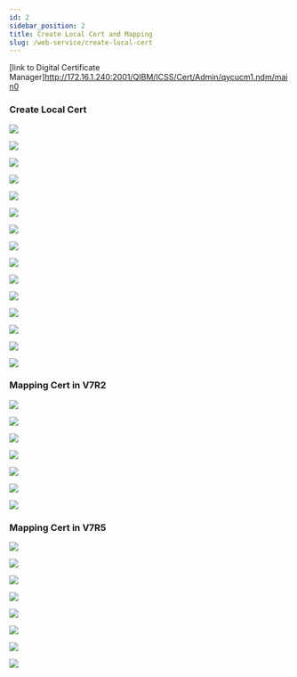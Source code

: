 ```yaml
---
id: 2
sidebar_position: 2
title: Create Local Cert and Mapping
slug: /web-service/create-local-cert
---
```


[link to Digital Certificate Manager]http://172.16.1.240:2001/QIBM/ICSS/Cert/Admin/qycucm1.ndm/main0

### Create Local Cert

![](./img/create-cert/1.png)

![](./img/create-cert/2.png)

![](./img/create-cert/3.png)

![](./img/create-cert/4.png)

![](./img/create-cert/5.png)

![](./img/create-cert/6.png)

![](./img/create-cert/7.png)

![](./img/create-cert/8.png)

![](./img/create-cert/9.png)

![](./img/create-cert/10.png)

![](./img/create-cert/11.png)

![](./img/create-cert/12.png)

![](./img/create-cert/13.png)

![](./img/create-cert/14.png)

![](./img/create-cert/15.png)

### Mapping Cert in V7R2

![](./img/create-cert/16.png)

![](./img/create-cert/17.png)

![](./img/create-cert/18.png)

![](./img/create-cert/19.png)

![](./img/create-cert/20.png)

![](./img/create-cert/21.png)

![](./img/create-cert/22.png)

### Mapping Cert in V7R5

![](./img/create-cert/23.png)

![](./img/create-cert/24.png)

![](./img/create-cert/25.png)

![](./img/create-cert/26.png)

![](./img/create-cert/27.png)

![](./img/create-cert/28.png)

![](./img/create-cert/29.png)

![](./img/create-cert/30.png)
